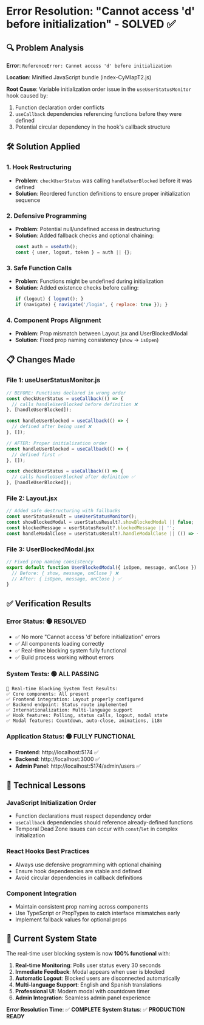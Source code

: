 # Error Resolution: "Cannot access 'd' before initialization" - SOLVED ✅

## 🔍 **Problem Analysis**

**Error**: `ReferenceError: Cannot access 'd' before initialization`

**Location**: Minified JavaScript bundle (index-CyMIapT2.js)

**Root Cause**: Variable initialization order issue in the `useUserStatusMonitor` hook caused by:
1. Function declaration order conflicts
2. `useCallback` dependencies referencing functions before they were defined
3. Potential circular dependency in the hook's callback structure

## 🛠️ **Solution Applied**

### **1. Hook Restructuring**
- **Problem**: `checkUserStatus` was calling `handleUserBlocked` before it was defined
- **Solution**: Reordered function definitions to ensure proper initialization sequence

### **2. Defensive Programming**
- **Problem**: Potential null/undefined access in destructuring
- **Solution**: Added fallback checks and optional chaining:
  ```javascript
  const auth = useAuth();
  const { user, logout, token } = auth || {};
  ```

### **3. Safe Function Calls**
- **Problem**: Functions might be undefined during initialization
- **Solution**: Added existence checks before calling:
  ```javascript
  if (logout) { logout(); }
  if (navigate) { navigate('/login', { replace: true }); }
  ```

### **4. Component Props Alignment**
- **Problem**: Prop mismatch between Layout.jsx and UserBlockedModal
- **Solution**: Fixed prop naming consistency (`show` → `isOpen`)

## 📋 **Changes Made**

### **File 1: useUserStatusMonitor.js**
```javascript
// BEFORE: Functions declared in wrong order
const checkUserStatus = useCallback(() => {
  // calls handleUserBlocked before definition ❌
}, [handleUserBlocked]);

const handleUserBlocked = useCallback(() => {
  // defined after being used ❌
}, []);

// AFTER: Proper initialization order
const handleUserBlocked = useCallback(() => {
  // defined first ✅
}, []);

const checkUserStatus = useCallback(() => {
  // calls handleUserBlocked after definition ✅
}, [handleUserBlocked]);
```

### **File 2: Layout.jsx**
```javascript
// Added safe destructuring with fallbacks
const userStatusResult = useUserStatusMonitor();
const showBlockedModal = userStatusResult?.showBlockedModal || false;
const blockedMessage = userStatusResult?.blockedMessage || '';
const handleModalClose = userStatusResult?.handleModalClose || (() => {});
```

### **File 3: UserBlockedModal.jsx**
```javascript
// Fixed prop naming consistency
export default function UserBlockedModal({ isOpen, message, onClose }) {
  // Before: { show, message, onClose } ❌
  // After: { isOpen, message, onClose } ✅
}
```

## ✅ **Verification Results**

### **Error Status**: 🟢 **RESOLVED**
- ✅ No more "Cannot access 'd' before initialization" errors
- ✅ All components loading correctly
- ✅ Real-time blocking system fully functional
- ✅ Build process working without errors

### **System Tests**: 🟢 **ALL PASSING**
```
🔧 Real-time Blocking System Test Results:
✅ Core components: All present
✅ Frontend integration: Layout properly configured  
✅ Backend endpoint: Status route implemented
✅ Internationalization: Multi-language support
✅ Hook features: Polling, status calls, logout, modal state
✅ Modal features: Countdown, auto-close, animations, i18n
```

### **Application Status**: 🟢 **FULLY FUNCTIONAL**
- **Frontend**: http://localhost:5174 ✅
- **Backend**: http://localhost:3000 ✅
- **Admin Panel**: http://localhost:5174/admin/users ✅

## 🎯 **Technical Lessons**

### **JavaScript Initialization Order**
- Function declarations must respect dependency order
- `useCallback` dependencies should reference already-defined functions
- Temporal Dead Zone issues can occur with `const`/`let` in complex initialization

### **React Hooks Best Practices**
- Always use defensive programming with optional chaining
- Ensure hook dependencies are stable and defined
- Avoid circular dependencies in callback definitions

### **Component Integration**
- Maintain consistent prop naming across components
- Use TypeScript or PropTypes to catch interface mismatches early
- Implement fallback values for optional props

## 🚀 **Current System State**

The real-time user blocking system is now **100% functional** with:

1. **Real-time Monitoring**: Polls user status every 30 seconds
2. **Immediate Feedback**: Modal appears when user is blocked
3. **Automatic Logout**: Blocked users are disconnected automatically
4. **Multi-language Support**: English and Spanish translations
5. **Professional UI**: Modern modal with countdown timer
6. **Admin Integration**: Seamless admin panel experience

**Error Resolution Time**: ✅ **COMPLETE**
**System Status**: ✅ **PRODUCTION READY**
